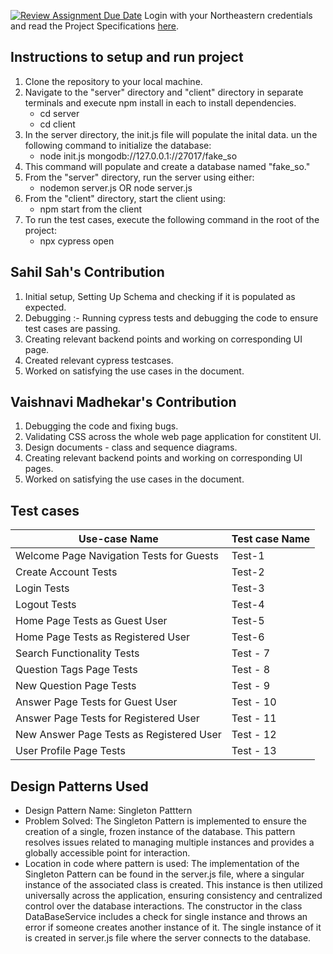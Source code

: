[![Review Assignment Due Date](https://classroom.github.com/assets/deadline-readme-button-24ddc0f5d75046c5622901739e7c5dd533143b0c8e959d652212380cedb1ea36.svg)](https://classroom.github.com/a/hxTav0v1)
Login with your Northeastern credentials and read the Project Specifications [here](https://northeastern-my.sharepoint.com/:w:/g/personal/j_mitra_northeastern_edu/EcUflH7GXMBEjXGjx-qRQMkB7cfHNaHk9LYqeHRm7tgrKg?e=oZEef3).


## Instructions to setup and run project
1. Clone the repository to your local machine.
2. Navigate to the "server" directory and "client" directory in separate terminals and execute npm install in each to install dependencies.
    - cd server
    - cd client
3. In the server directory, the init.js file will populate the inital data. un the following command to initialize the database:
    - node  init.js mongodb://127.0.0.1://27017/fake_so
4. This command will populate and create a database named "fake_so."
5. From the "server" directory, run the server using either:
    - nodemon server.js OR node server.js
6. From the "client" directory, start the client using:
    - npm start from the client
7. To run the test cases, execute the following command in the root of the project: 
    - npx cypress open

## Sahil Sah's Contribution
1. Initial setup, Setting Up Schema and checking if it is populated as expected. 
2. Debugging :- Running cypress tests and debugging the code to ensure test cases are passing.
3. Creating relevant backend points and working on corresponding UI page.
4. Created relevant cypress testcases.
5. Worked on satisfying the use cases in the document. 

## Vaishnavi Madhekar's Contribution
1. Debugging the code and fixing bugs.
2. Validating CSS across the whole web page application for constitent UI.
3. Design documents - class and sequence diagrams.
4. Creating relevant backend points and working on corresponding UI pages.
5. Worked on satisfying the use cases in the document. 

## Test cases

| Use-case Name   | Test case Name |
|-----------------|----------------|
| Welcome Page Navigation Tests for Guests  | Test-1         |
| Create Account Tests                     | Test-2         |
| Login Tests          | Test-3         |
| Logout Tests                | Test-4         |
| Home Page Tests as Guest User | Test-5  |
| Home Page Tests as Registered User | Test-6 |
| Search Functionality Tests         | Test - 7 |
| Question Tags Page Tests           | Test - 8 |
| New Question Page Tests            | Test - 9 |
| Answer Page Tests for Guest User   | Test - 10 |
| Answer Page Tests for Registered User | Test - 11 |
| New Answer Page Tests as Registered User | Test - 12 |
| User Profile Page Tests | Test - 13 |


## Design Patterns Used

- Design Pattern Name:
Singleton Patttern
- Problem Solved:
The Singleton Pattern is implemented to ensure the creation of a single, frozen instance of the database. This pattern resolves issues related to managing multiple instances and provides a globally accessible point for interaction.
- Location in code where pattern is used:
The implementation of the Singleton Pattern can be found in the server.js file, where a singular instance of the associated class is created. This instance is then utilized universally across the application, ensuring consistency and centralized control over the database interactions.
The constructor in the class DataBaseService includes a check for single instance and throws an error if someone creates another instance of it.
The single instance of it is created in server.js file where the server connects to the database.